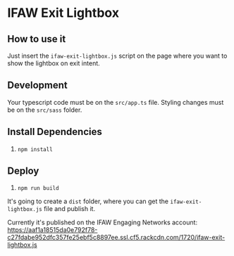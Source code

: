 # IFAW Exit Lightbox

## How to use it

Just insert the `ifaw-exit-lightbox.js` script on the page where you want to show the lightbox on exit intent.

## Development

Your typescript code must be on the `src/app.ts` file. Styling changes must be on the `src/sass` folder.

## Install Dependencies

1. `npm install`

## Deploy

1. `npm run build`

It's going to create a `dist` folder, where you can get the `ifaw-exit-lightbox.js` file and publish it.

Currently it's published on the IFAW Engaging Networks account:  
https://aaf1a18515da0e792f78-c27fdabe952dfc357fe25ebf5c8897ee.ssl.cf5.rackcdn.com/1720/ifaw-exit-lightbox.js

